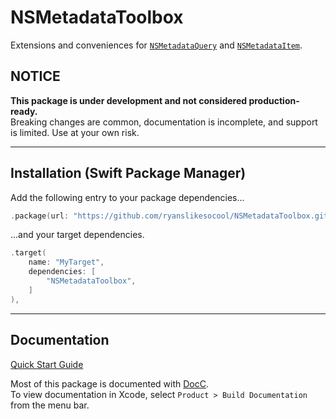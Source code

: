 # NSMetadataToolbox

Extensions and conveniences for
[`NSMetadataQuery`](https://developer.apple.com/documentation/foundation/nsmetadataquery)
and
[`NSMetadataItem`](https://developer.apple.com/documentation/foundation/nsmetadataitem)\.


## NOTICE

**This package is under development and not considered production-ready.**<br/>
Breaking changes are common, documentation is incomplete, and support is limited.  Use at your own risk.


---

## Installation (Swift Package Manager)

Add the following entry to your package dependencies...
```swift
.package(url: "https://github.com/ryanslikesocool/NSMetadataToolbox.git", from: "0.0.3"),
```
...and your target dependencies.
```swift
.target(
	name: "MyTarget",
	dependencies: [
		"NSMetadataToolbox",
	]
),
```

---


## Documentation

[Quick Start Guide](Sources/NSMetadataToolbox/Documentation.docc/Articles/QuickStart.md)

Most of this package is documented with
[DocC](https://www.swift.org/documentation/docc/)\.
<br/>
To view documentation in Xcode, select `Product > Build Documentation` from the menu bar.
